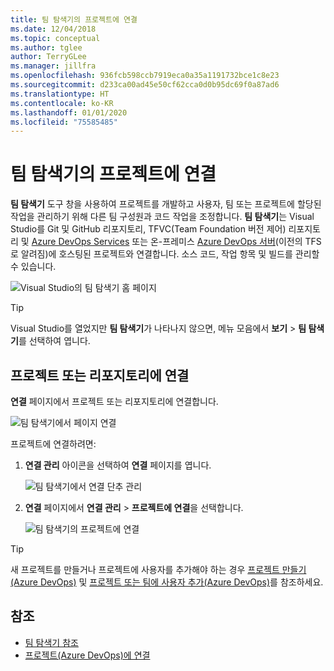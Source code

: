 ```yaml
---
title: 팀 탐색기의 프로젝트에 연결
ms.date: 12/04/2018
ms.topic: conceptual
ms.author: tglee
author: TerryGLee
ms.manager: jillfra
ms.openlocfilehash: 936fcb598ccb7919eca0a35a1191732bce1c8e23
ms.sourcegitcommit: d233ca00ad45e50cf62cca0d0b95dc69f0a87ad6
ms.translationtype: HT
ms.contentlocale: ko-KR
ms.lasthandoff: 01/01/2020
ms.locfileid: "75585485"
---
```

# <a name="connect-to-projects-in-team-explorer"></a>팀 탐색기의 프로젝트에 연결

**팀 탐색기** 도구 창을 사용하여 프로젝트를 개발하고 사용자, 팀 또는 프로젝트에 할당된 작업을 관리하기 위해 다른 팀 구성원과 코드 작업을 조정합니다. **팀 탐색기**는 Visual Studio를 Git 및 GitHub 리포지토리, TFVC(Team Foundation 버전 제어) 리포지토리 및 [Azure DevOps Services](/azure/devops/user-guide/what-is-azure-devops-services) 또는 온-프레미스 [Azure DevOps 서버](/azure/devops/index-all)(이전의 TFS로 알려짐)에 호스팅된 프로젝트와 연결합니다. 소스 코드, 작업 항목 및 빌드를 관리할 수 있습니다.

![Visual Studio의 팀 탐색기 홈 페이지](media/team-explorer/team-explorer.png)

> [!TIP]
> Visual Studio를 열었지만 **팀 탐색기**가 나타나지 않으면, 메뉴 모음에서 **보기** > **팀 탐색기**를 선택하여 엽니다.

## <a name="connect-to-a-project-or-repository"></a>프로젝트 또는 리포지토리에 연결

**연결** 페이지에서 프로젝트 또는 리포지토리에 연결합니다.

![팀 탐색기에서 페이지 연결](media/team-explorer/connect.png)

프로젝트에 연결하려면:

1. **연결 관리** 아이콘을 선택하여 **연결** 페이지를 엽니다.

   ![팀 탐색기에서 연결 단추 관리](media/team-explorer/manage-connections.png)

1. **연결** 페이지에서 **연결 관리** > **프로젝트에 연결**을 선택합니다.

   ![팀 탐색기의 프로젝트에 연결](media/team-explorer/connect-project.png)

> [!TIP]
> 새 프로젝트를 만들거나 프로젝트에 사용자를 추가해야 하는 경우 [프로젝트 만들기(Azure DevOps)](/azure/devops/organizations/projects/create-project) 및 [프로젝트 또는 팀에 사용자 추가(Azure DevOps)](/azure/devops/organizations/security/add-users-team-project)를 참조하세요.

## <a name="see-also"></a>참조

- [팀 탐색기 참조](reference/team-explorer-reference.md)
- [프로젝트(Azure DevOps)에 연결](/azure/devops/organizations/projects/connect-to-projects)
